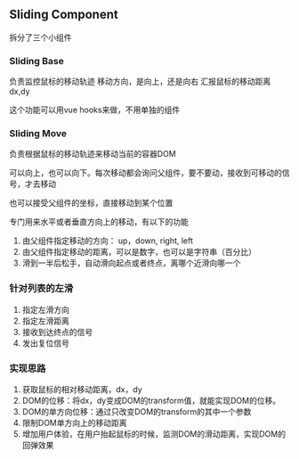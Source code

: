 ## Sliding Component

拆分了三个小组件

### Sliding Base
负责监控鼠标的移动轨迹
移动方向，是向上，还是向右
汇报鼠标的移动距离dx,dy

这个功能可以用vue hooks来做，不用单独的组件

### Sliding Move
负责根据鼠标的移动轨迹来移动当前的容器DOM

可以向上，也可以向下。每次移动都会询问父组件，要不要动，接收到可移动的信号，才去移动

也可以接受父组件的坐标，直接移动到某个位置

专门用来水平或者垂直方向上的移动，有以下的功能

1. 由父组件指定移动的方向： up，down, right, left
2. 由父组件指定移动的距离，可以是数字，也可以是字符串（百分比）
3. 滑到一半后松手，自动滑向起点或者终点，离哪个近滑向哪一个

### 针对列表的左滑

1. 指定左滑方向
2. 指定左滑距离
3. 接收到达终点的信号
4. 发出复位信号

### 实现思路

1. 获取鼠标的相对移动距离，dx，dy
2. DOM的位移：将dx，dy变成DOM的transform值，就能实现DOM的位移。
3. DOM的单方向位移：通过只改变DOM的transform的其中一个参数
4. 限制DOM单方向上的移动距离
5. 增加用户体验，在用户抬起鼠标的时候，监测DOM的滑动距离，实现DOM的回弹效果